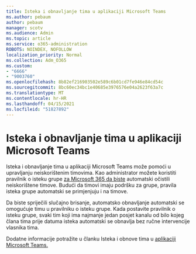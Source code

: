 ```yaml
---
title: Isteka i obnavljanje tima u aplikaciji Microsoft Teams
ms.author: pebaum
author: pebaum
manager: scotv
ms.audience: Admin
ms.topic: article
ms.service: o365-administration
ROBOTS: NOINDEX, NOFOLLOW
localization_priority: Normal
ms.collection: Adm_O365
ms.custom:
- "6666"
- "9003760"
ms.openlocfilehash: 8b82ef216903502e589c6b01cd7fe946e84cd54c
ms.sourcegitcommit: 8bc60ec34bc1e40685e3976576e04a2623f63a7c
ms.translationtype: MT
ms.contentlocale: hr-HR
ms.lasthandoff: 04/15/2021
ms.locfileid: "51827892"
---
```

# <a name="team-expiration-and-renewal-in-microsoft-teams"></a>Isteka i obnavljanje tima u aplikaciji Microsoft Teams

Isteka i obnavljanje tima u aplikaciji Microsoft Teams može pomoći u upravljanju neiskorištenim timovima. Kao administrator možete koristiti pravilnik o isteku grupe  [za Microsoft 365 da biste](https://docs.microsoft.com/microsoft-365/admin/create-groups/office-365-groups-expiration-policy)  automatski očistili neiskorištene timove. Budući da timovi imaju podršku za grupe, pravila isteka grupe automatski se primjenjuju i na timove.

Da biste spriječili slučajno brisanje, automatsko obnavljanje automatski se omogućuje timu u pravilniku o isteku grupe. Kada postavite pravilnik o isteku grupe, svaki tim koji ima najmanje jedan posjet kanalu od bilo kojeg člana tima prije datuma isteka automatski se obnavlja bez ručne intervencije vlasnika tima.  

Dodatne informacije potražite u članku Isteka i obnove tima u [aplikaciji Microsoft Teams.](https://docs.microsoft.com/microsoftteams/team-expiration-renewal)
